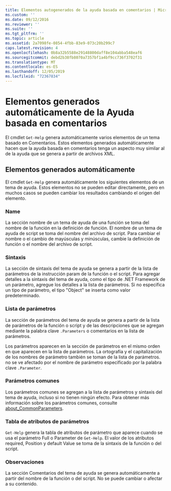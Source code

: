```yaml
---
title: Elementos autogenerados de la ayuda basada en comentarios | Microsoft Docs
ms.custom: ''
ms.date: 09/12/2016
ms.reviewer: ''
ms.suite: ''
ms.tgt_pltfrm: ''
ms.topic: article
ms.assetid: 2a7098fe-0854-4fbb-83e9-073c20b299c7
caps.latest.revision: 4
ms.openlocfilehash: 0b8a32b5588e29148800daff8e104abba548eaf6
ms.sourcegitcommit: debd2b38fb8070a7357bf1a4bf9cc736f3702f31
ms.translationtype: MT
ms.contentlocale: es-ES
ms.lasthandoff: 12/05/2019
ms.locfileid: "72367834"
---
```

# <a name="autogenerated-elements-of-comment-based-help"></a>Elementos generados automáticamente de la Ayuda basada en comentarios

El cmdlet `Get-Help` genera automáticamente varios elementos de un tema basado en Comentarios. Estos elementos generados automáticamente hacen que la ayuda basada en comentarios tenga un aspecto muy similar al de la ayuda que se genera a partir de archivos XML.

## <a name="autogenerated-elements"></a>Elementos generados automáticamente

El cmdlet `Get-Help` genera automáticamente los siguientes elementos de un tema de ayuda. Estos elementos no se pueden editar directamente, pero en muchos casos se pueden cambiar los resultados cambiando el origen del elemento.

### <a name="name"></a>Name

La sección nombre de un tema de ayuda de una función se toma del nombre de la función en la definición de función. El nombre de un tema de ayuda de script se toma del nombre del archivo de script. Para cambiar el nombre o el cambio de mayúsculas y minúsculas, cambie la definición de función o el nombre del archivo de script.

### <a name="syntax"></a>Sintaxis

La sección de sintaxis del tema de ayuda se genera a partir de la lista de parámetros de la instrucción param de la función o el script. Para agregar detalles a la sintaxis del tema de ayuda, como el tipo de .NET Framework de un parámetro, agregue los detalles a la lista de parámetros. Si no especifica un tipo de parámetro, el tipo "Object" se inserta como valor predeterminado.

### <a name="parameter-list"></a>Lista de parámetros

La sección de parámetros del tema de ayuda se genera a partir de la lista de parámetros de la función o script y de las descripciones que se agregan mediante la palabra clave `.Parameters` o comentarios en la lista de parámetros.

Los parámetros aparecen en la sección de parámetros en el mismo orden en que aparecen en la lista de parámetros. La ortografía y el capitalización de los nombres de parámetro también se toman de la lista de parámetros. no se ve afectado por el nombre de parámetro especificado por la palabra clave `.Parameter`.

### <a name="common-parameters"></a>Parámetros comunes

Los parámetros comunes se agregan a la lista de parámetros y sintaxis del tema de ayuda, incluso si no tienen ningún efecto. Para obtener más información sobre los parámetros comunes, consulte [about_CommonParameters](/powershell/module/microsoft.powershell.core/about/about_commonparameters).

### <a name="parameter-attribute-table"></a>Tabla de atributos de parámetros

`Get-Help` genera la tabla de atributos de parámetro que aparece cuando se usa el parámetro Full o Parameter de `Get-Help`. El valor de los atributos required, Position y default Value se toma de la sintaxis de la función o del script.

### <a name="remarks"></a>Observaciones

La sección Comentarios del tema de ayuda se genera automáticamente a partir del nombre de la función o del script. No se puede cambiar o afectar a su contenido.
